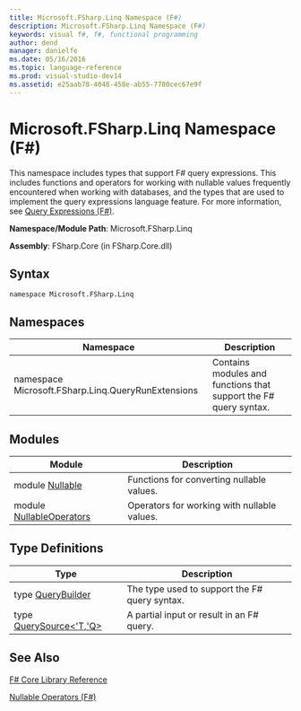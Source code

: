 ```yaml
---
title: Microsoft.FSharp.Linq Namespace (F#)
description: Microsoft.FSharp.Linq Namespace (F#)
keywords: visual f#, f#, functional programming
author: dend
manager: danielfe
ms.date: 05/16/2016
ms.topic: language-reference
ms.prod: visual-studio-dev14
ms.assetid: e25aab78-4048-458e-ab55-7780cec67e9f 
---
```


# Microsoft.FSharp.Linq Namespace (F#)

This namespace includes types that support F# query expressions. This includes functions and operators for working with nullable values frequently encountered when working with databases, and the types that are used to implement the query expressions language feature. For more information, see [Query Expressions &#40;F&#35;&#41;](Query-Expressions-%5BFSharp%5D.md).

**Namespace/Module Path**: Microsoft.FSharp.Linq

**Assembly**: FSharp.Core (in FSharp.Core.dll)


## Syntax

```
namespace Microsoft.FSharp.Linq
```

## Namespaces


|Namespace|Description|
|---------|-----------|
|namespace Microsoft.FSharp.Linq.QueryRunExtensions|Contains modules and functions that support the F# query syntax.|

## Modules


|Module|Description|
|------|-----------|
|module [Nullable](https://msdn.microsoft.com/library/e7a4ea13-28cc-462e-bc3a-33131ace976e)|Functions for converting nullable values.|
|module [NullableOperators](https://msdn.microsoft.com/library/2c3633c5-3f31-4d62-a9f8-272ad6b19007)|Operators for working with nullable values.|

## Type Definitions


|Type|Description|
|----|-----------|
|type [QueryBuilder](https://msdn.microsoft.com/library/1fb66a8e-b815-4aa3-9fab-82f671337fbc)|The type used to support the F# query syntax.|
|type [QuerySource&lt;'T,'Q&gt;](https://msdn.microsoft.com/library/873589c1-c5dc-47d9-8abf-fee7258dfb00)|A partial input or result in an F# query.|

## See Also
[F&#35; Core Library Reference](FSharp-Core-Library-Reference.md)

[Nullable Operators &#40;F&#35;&#41;](Nullable-Operators-%5BFSharp%5D.md)


